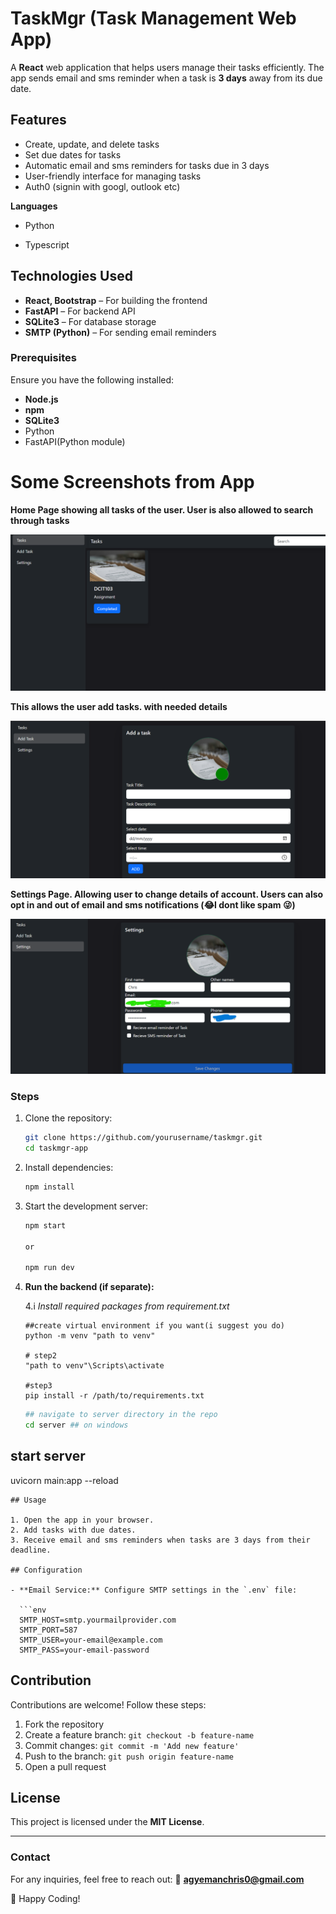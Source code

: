 # TaskMgr (Task Management Web App)

A **React** web application that helps users manage their tasks efficiently. The app sends email and sms reminder when a task is **3 days** away from its due date.

## Features

- Create, update, and delete tasks
- Set due dates for tasks
- Automatic email and sms reminders for tasks due in 3 days
- User-friendly interface for managing tasks
- Auth0 (signin with googl, outlook etc)

**Languages**

- Python

- Typescript

## Technologies Used

- **React, Bootstrap** – For building the frontend
- **FastAPI** – For backend API
- **SQLite3** – For database storage
- **SMTP (Python)** – For sending email reminders

### Prerequisites

Ensure you have the following installed:

- **Node.js**
- **npm**
- **SQLite3**
- Python
- FastAPI(Python module)

# Some Screenshots from App

**Home Page showing all tasks of the user. User is also allowed to search through tasks**

![](.\public\repo\github.png)

**This allows the user add tasks. with needed details**

![](.\public\repo\add_task.png)

**Settings Page. Allowing user to change details of account. Users can also opt in and out of email and sms notifications (😂I dont like spam 😜)**

![](.\public\repo\setting.png)

### Steps

1. Clone the repository:
   
   ```sh
   git clone https://github.com/yourusername/taskmgr.git
   cd taskmgr-app
   ```

2. Install dependencies:
   
   ```sh
   npm install
   ```

3. Start the development server:
   
   ```sh
   npm start
   
   or
   
   npm run dev
   ```

4. **Run the backend (if separate):**
   
   4.i *Install required packages from requirement.txt*
   
   ```shell
   ##create virtual environment if you want(i suggest you do)
   python -m venv "path to venv"
   
   # step2
   "path to venv"\Scripts\activate
   
   #step3
   pip install -r /path/to/requirements.txt
   ```
   
   ```sh
   ## navigate to server directory in the repo
   cd server ## on windows
   ```

## start server

   uvicorn main:app --reload

```
## Usage

1. Open the app in your browser.
2. Add tasks with due dates.
3. Receive email and sms reminders when tasks are 3 days from their deadline.

## Configuration

- **Email Service:** Configure SMTP settings in the `.env` file:

  ```env
  SMTP_HOST=smtp.yourmailprovider.com
  SMTP_PORT=587
  SMTP_USER=your-email@example.com
  SMTP_PASS=your-email-password
```

## Contribution

Contributions are welcome! Follow these steps:

1. Fork the repository
2. Create a feature branch: `git checkout -b feature-name`
3. Commit changes: `git commit -m 'Add new feature'`
4. Push to the branch: `git push origin feature-name`
5. Open a pull request

## License

This project is licensed under the **MIT License**.

---

### Contact

For any inquiries, feel free to reach out:
📧 **[agyemanchris0@gmail.com](mailto:agyemanchris0@gmail.com)**

🚀 Happy Coding!
